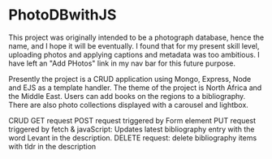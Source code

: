 # PhotoDBwithJS
This project was originally intended to be a photograph database, hence the name, and I hope it will be eventually.  I found that for my present skill level, uploading photos and applying captions and metadata was too ambitious.  I have left an "Add PHotos" link in my nav bar for this future purpose.

Presently the project is a CRUD application using Mongo, Express, Node and EJS as a template handler. The theme of the project is North Africa and the Middle East.  Users can add books on the regions to a bibliography.  There are also photo collections displayed with a carousel and lightbox.

CRUD 
GET request
POST request triggered by Form element
PUT request triggered by fetch & javaScript: Updates latest bibliography entry with the word Levant in the description.
DELETE request: delete bibliography items with tldr in the description
